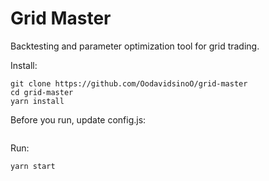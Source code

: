 # Grid Master
Backtesting and parameter optimization tool for grid trading.

Install:
```
git clone https://github.com/OodavidsinoO/grid-master
cd grid-master
yarn install
```

Before you run, update config.js:
```vim config.js
```
Run: 
```
yarn start
```